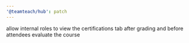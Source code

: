 ```yaml
---
'@teamteach/hub': patch
---
```


allow internal roles to view the certifications tab after grading and before attendees evaluate the course
